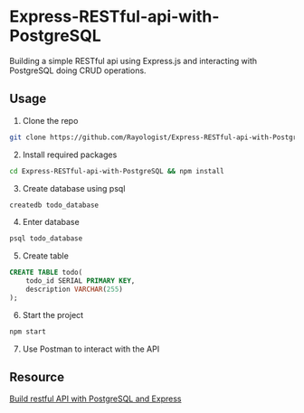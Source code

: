 # Express-RESTful-api-with-PostgreSQL
Building a simple RESTful api using Express.js and interacting with PostgreSQL doing CRUD operations.

## Usage

1. Clone the repo

```bash
git clone https://github.com/Rayologist/Express-RESTful-api-with-PostgreSQL.git
```

2. Install required packages

```bash
cd Express-RESTful-api-with-PostgreSQL && npm install
```

3. Create database using psql

``` bash
createdb todo_database
```

4. Enter database

```bash
psql todo_database
```

5. Create table 
```sql
CREATE TABLE todo(
    todo_id SERIAL PRIMARY KEY,
    description VARCHAR(255)
);
```
6. Start the project

```bash
npm start
```

7. Use Postman to interact with the API


## Resource
[Build restful API with PostgreSQL and Express](https://www.youtube.com/watch?v=_Mun4eOOf2Q)
